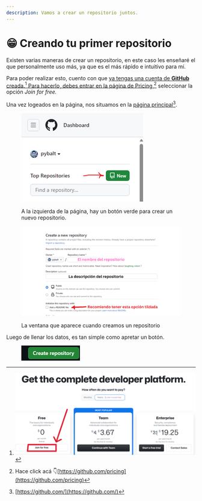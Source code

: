 ```yaml
---
description: Vamos a crear un repositorio juntos.
---
```


# 😁 Creando tu primer repositorio

Existen varias maneras de crear un repositorio, en este caso les enseñaré el que personalmente uso más, ya que es el más rápido e intuitivo para mí.

Para poder realizar esto, cuento con que [ya tengas una cuenta de **GitHub** creada.](#user-content-fn-1)[^1][ Para hacerlo, debes entrar en la página de Pricing,](#user-content-fn-2)[^2] seleccionar la opción _Join for free._

Una vez logeados en la página, nos situamos en la [página principal](#user-content-fn-3)[^3].

<figure><img src="assets/image (3) (1).png" alt=""><figcaption><p>A la izquierda de la página, hay un botón verde para crear un nuevo repositorio.</p></figcaption></figure>

<figure><img src="assets/El nombre del repositorio.png" alt=""><figcaption><p>La ventana que aparece cuando creamos un repositorio</p></figcaption></figure>

Luego de llenar los datos, es tan simple como apretar un botón.

<figure><img src="assets/image (8).png" alt=""><figcaption></figcaption></figure>



[^1]: ![](<assets/Captura de pantalla (1).png>)

[^2]: Hace click acá 👇[https://github.com/pricing](https://github.com/pricing)

[^3]: [https://github.com/](https://github.com/)
